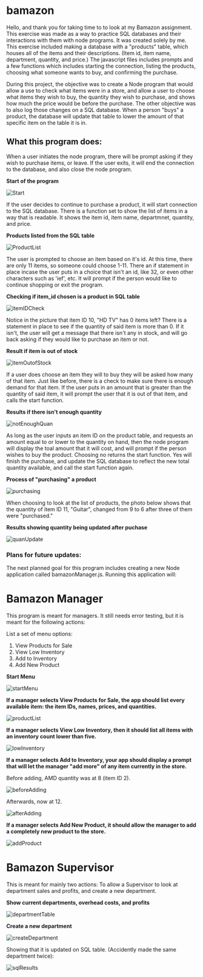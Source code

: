 # bamazon

Hello, and thank you for taking time to to look at my Bamazon assignment. This exercise was
made as a way to practice SQL databases and their interactions with them with node programs.
It was created solely by me. This exercise included making a database with a "products" 
table, which houses all of the items and their descriptions. (Item id, item name, department, 
quantity, and price.) The javascript files includes prompts and a few functions which includes
starting the connection, listing the products, choosing what someone wants to buy, and 
confirming the purchase.

During this project, the objective was to create a Node program that would allow a use to
check what items were in a store, and allow a user to choose what items they wish to buy,
the quantity they wish to purchase, and shows how much the price would be before the purchase. 
The other objective was to also log those changes on a SQL database. When a person "buys" a 
product, the database will update that table to lower the amount of that specific item on the
table it is in.

## What this program does:

When a user initiates the node program, there will be prompt asking if they wish to purchase
items, or leave. If the user exits, it will end the connection to the database, and also 
close the node program.


**Start of the program**

![Start](https://github.com/vilagen/bamazon/blob/master/pictures/startbam.PNG?raw=true)

If the user decides to continue to purchase a product, it will start connection to the SQL
database. There is a function set to show the list of items in a way that is readable. It 
shows the item id, item name, departmnet, quantity, and price. 

**Products listed from the SQL table**

![ProductList](https://github.com/vilagen/bamazon/blob/master/pictures/customerTable.PNG?raw=true)

The user is prompted to choose an item based on it's id. At this time, there are only 11
items, so someone could choose 1-11. There an if statement in place incase the user puts
in a choice that isn't an id, like 32, or even other characters such as 'ief', etc. It will
prompt if the person would like to continue shopping or exit the program.

**Checking if item_id chosen is a product in SQL table**

![itemIDCheck](https://github.com/vilagen/bamazon/blob/master/pictures/itemidcheck.PNG?raw=true)

Notice in the picture that item ID 10, "HD TV" has 0 items left? There is a statement in
place to see if the quantity of said item is more than 0. If it isn't, the user will get 
a message that there isn't any in stock, and will go back asking if they would like to
purchase an item or not.

**Result if item is out of stock**

![itemOutofStock](https://github.com/vilagen/bamazon/blob/master/pictures/outOfStock.PNG?raw=true)

If a user does choose an item they will to buy they will be asked how many of that item. 
Just like before, there is a check to make sure there is enough demand for that item. If
the user puts in an amount that is greater than the quantity of said item, it will prompt
the user that it is out of that item, and calls the start function.

**Results if there isn't enough quantity**

![notEnoughQuan](https://github.com/vilagen/bamazon/blob/master/pictures/noEnoughQuan.PNG?raw=true)

As long as the user inputs an item ID on the product table, and requests an amount equal
to or lower to the quantity on hand, then the node program will display the toal amount 
that it will cost, and will prompt if the person wishes to buy the product. Choosing no
returns the start function. Yes will finish the purchase, and update the SQL database to 
reflect the new total quantity available, and call the start function again.

**Process of "purchasing" a product**

![purchasing](https://github.com/vilagen/bamazon/blob/master/pictures/purchasing.PNG?raw=true)

When choosing to look at the list of products, the photo below shows that the quantity 
of item ID 11, "Guitar", changed from 9 to 6 after three of them were "purchased."

**Results showing quantity being updated after puchase**

![quanUpdate](https://github.com/vilagen/bamazon/blob/master/pictures/quanUpdate.PNG?raw=true)


### Plans for future updates:

The next planned goal for this program includes creating a new Node application called bamazonManager.js. 
Running this application will:


# Bamazon Manager

This program is meant for managers. It still needs error testing, but it is meant for the following actions:

List a set of menu options:
1. View Products for Sale
2. View Low Inventory
3. Add to Inventory
4. Add New Product

**Start Menu**

![startMenu](https://github.com/vilagen/bamazon/blob/master/pictures/managerStart.PNG?raw=true)

**If a manager selects View Products for Sale, the app should list every available item: the item IDs, names, prices, and quantities.**

![productList](https://github.com/vilagen/bamazon/blob/master/pictures/productsManager.PNG?raw=true)

**If a manager selects View Low Inventory, then it should list all items with an inventory count lower than five.**

![lowInventory](https://github.com/vilagen/bamazon/blob/master/pictures/lowInvManager.PNG?raw=true)

**If a manager selects Add to Inventory, your app should display a prompt that will let the manager "add more" of any item currently in the store.**

Before adding, AMD quantity was at 8 (item ID 2).

![beforeAdding](https://github.com/vilagen/bamazon/blob/master/pictures/managerBeforeAdding.PNG?raw=true)

Afterwards, now at 12.

![afterAdding](https://github.com/vilagen/bamazon/blob/master/pictures/managerAMDadded.PNG?raw=true)

**If a manager selects Add New Product, it should allow the manager to add a completely new product to the store.**

![addProduct](https://github.com/vilagen/bamazon/blob/master/pictures/managerAddProduct.PNG?raw=true)


# Bamazon Supervisor

This is meant for mainly two actions: To allow a Supervisor to look at department sales and profits, and create a new department.

**Show current departments, overhead costs, and profits**

![departmentTable](https://github.com/vilagen/bamazon/blob/master/pictures/supervisorViewSales.PNG?raw=true)

**Create a new department**

![createDepartment](https://github.com/vilagen/bamazon/blob/master/pictures/supervisorCreateDep.PNG?raw=true)

Showing that it is updated on SQL table. (Accidently made the same department twice):

![sqlResults](https://github.com/vilagen/bamazon/blob/master/pictures/supervisorSQL.PNG?raw=true)